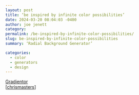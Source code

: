 ```yaml
---
layout: post
title: ‘be inspired by infinite color possibilities’
date: 2024-03-20 08:04:03 -0400
author: joe jenett
category: 
permalink: /be-inspired-by-infinite-color-possibilities/
slug: be-inspired-by-infinite-color-possibilities
summary: ‘Radial Background Generator’

categories:
  - color
  - generators
  - design
---
```

<a title="Gradientor - A minimalist, beautiful Radial Background Generator" href="https://gradientor.app/">Gradientor</a><br>[<a href="https://pinboard.in/u:chrismasters">chrismasters</a>]

<a style="display:none;" href="https://brid.gy/publish/mastodon"><small>(cross-posted to mastodon)</small></a>